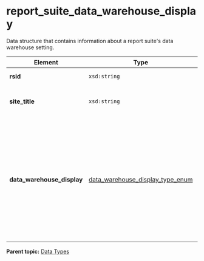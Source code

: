 # report\_suite\_data\_warehouse\_display

Data structure that contains information about a report suite's data warehouse setting.

|Element|Type|Description|
|-------|----|-----------|
|**rsid** |`xsd:string` | The report suite ID. |
|**site\_title** |`xsd:string` | The report suite friendly name. |
|**data\_warehouse\_display** |[data\_warehouse\_display\_type\_enum](r_data_warehouse_display_type_enum.md#) | Data warehouse display setting, one of the following values: none, all-logins-have-access, grayed-out-tab, admins-only, disabled |

**Parent topic:** [Data Types](../data_types/c_datatypes.md)

